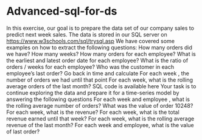 # Advanced-sql-for-ds
In this exercise, our goal is to prepare the data set of our company sales to predict next week sales. 
The data is stored in our SQL server on https://www.w3schools.com/sql/trysql.asp 
We have covered some examples on how to extract the following questions:
How many orders did we have? How many weeks?
How many orders for each employee?
What is the earliest and latest order date for each employee? What is the ratio of orders / weeks for each employee?
Who was the customer in each employee’s last order?
Go back in time and calculate
For each week , the number of orders we had until that point
For each week, what is the rolling average orders of the last month?
SQL code is available here
Your task is to continue exploring the data and prepare it for a time-series model by answering the following questions
For each week and employee , what is the rolling average number of orders?
What was the value of order 10248? 
For each week, what is the revenue?
For each week, what is the total revenue earned until that week?
For each week, what is the rolling average revenue of the last month?
For each week and employee, what is the value of last order?

